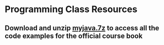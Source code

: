# Programming Class Resources

## Download and unzip [myjava.7z](MyJava.7z) to access all the code examples for the official course book

